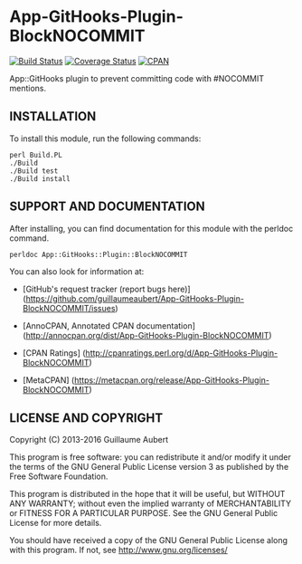 App-GitHooks-Plugin-BlockNOCOMMIT
=================================

[![Build Status](https://travis-ci.org/guillaumeaubert/App-GitHooks-Plugin-BlockNOCOMMIT.svg?branch=master)](https://travis-ci.org/guillaumeaubert/App-GitHooks-Plugin-BlockNOCOMMIT)
[![Coverage Status](https://coveralls.io/repos/guillaumeaubert/App-GitHooks-Plugin-BlockNOCOMMIT/badge.svg?branch=master)](https://coveralls.io/r/guillaumeaubert/App-GitHooks-Plugin-BlockNOCOMMIT?branch=master)
[![CPAN](https://img.shields.io/cpan/v/App-GitHooks-Plugin-BlockNOCOMMIT.svg)](https://metacpan.org/release/App-GitHooks-Plugin-BlockNOCOMMIT)

App::GitHooks plugin to prevent committing code with #NOCOMMIT mentions.


INSTALLATION
------------

To install this module, run the following commands:

	perl Build.PL
	./Build
	./Build test
	./Build install


SUPPORT AND DOCUMENTATION
-------------------------

After installing, you can find documentation for this module with the
perldoc command.

	perldoc App::GitHooks::Plugin::BlockNOCOMMIT


You can also look for information at:

 * [GitHub's request tracker (report bugs here)]
   (https://github.com/guillaumeaubert/App-GitHooks-Plugin-BlockNOCOMMIT/issues)

 * [AnnoCPAN, Annotated CPAN documentation]
   (http://annocpan.org/dist/App-GitHooks-Plugin-BlockNOCOMMIT)

 * [CPAN Ratings]
   (http://cpanratings.perl.org/d/App-GitHooks-Plugin-BlockNOCOMMIT)

 * [MetaCPAN]
   (https://metacpan.org/release/App-GitHooks-Plugin-BlockNOCOMMIT)


LICENSE AND COPYRIGHT
---------------------

Copyright (C) 2013-2016 Guillaume Aubert

This program is free software: you can redistribute it and/or modify it under
the terms of the GNU General Public License version 3 as published by the Free
Software Foundation.

This program is distributed in the hope that it will be useful, but WITHOUT ANY
WARRANTY; without even the implied warranty of MERCHANTABILITY or FITNESS FOR A
PARTICULAR PURPOSE. See the GNU General Public License for more details.

You should have received a copy of the GNU General Public License along with
this program. If not, see http://www.gnu.org/licenses/


